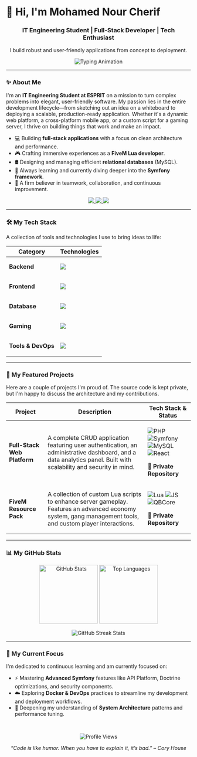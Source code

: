 # 👋 Hi, I'm Mohamed Nour Cherif

<div align="center">
  <h3>IT Engineering Student | Full-Stack Developer | Tech Enthusiast</h3>
  <p>I build robust and user-friendly applications from concept to deployment.</p>
</div>

<p align="center">
  <img src="https://readme-typing-svg.demolab.com?font=Fira+Code&size=22&pause=1000&color=8BE9FD&center=true&vCenter=true&width=600&lines=IT+Engineering+Student+@+ESPRIT;Full-Stack+Web+%26+Mobile+Developer;FiveM+Scripter+%26+Tech+Enthusiast;Passionate+About+Building+Things+That+Work!" alt="Typing Animation" />
</p>

---

### ✨ About Me

I'm an **IT Engineering Student at ESPRIT** on a mission to turn complex problems into elegant, user-friendly software. My passion lies in the entire development lifecycle—from sketching out an idea on a whiteboard to deploying a scalable, production-ready application. Whether it's a dynamic web platform, a cross-platform mobile app, or a custom script for a gaming server, I thrive on building things that work and make an impact.

- 💻 Building **full-stack applications** with a focus on clean architecture and performance.
- 🎮 Crafting immersive experiences as a **FiveM Lua developer**.
- 🛢️ Designing and managing efficient **relational databases** (MySQL).
- 🌱 Always learning and currently diving deeper into the **Symfony framework**.
- 🤝 A firm believer in teamwork, collaboration, and continuous improvement.

<p align="center">
  <a href="https://www.linkedin.com/in/mohamed-nour-cherif">
    <img src="https://img.shields.io/badge/LinkedIn-0077B5?style=for-the-badge&logo=linkedin&logoColor=white" />
  </a>
  <a href="mailto:nourchrif004@gmail.com">
    <img src="https://img.shields.io/badge/Email-D14836?style=for-the-badge&logo=gmail&logoColor=white" />
  </a>
  <a href="https://github.com/mednourchrif">
    <img src="https://img.shields.io/badge/GitHub-181717?style=for-the-badge&logo=github&logoColor=white" />
  </a>
</p>

---

### 🛠️ My Tech Stack

A collection of tools and technologies I use to bring ideas to life:

| Category  | Technologies |
|---|---|
| **Backend** | <p align="left"> <img src="https://skillicons.dev/icons?i=php,symfony,python,nodejs,java,spring,c,cpp" /> </p> |
| **Frontend**| <p align="left"> <img src="https://skillicons.dev/icons?i=js,ts,react,angular,html,css,tailwind,bootstrap" /> </p> |
| **Database** | <p align="left"> <img src="https://skillicons.dev/icons?i=mysql" /> </p> |
| **Gaming** | <p align="left"> <img src="https://skillicons.dev/icons?i=lua" /> </p> |
| **Tools & DevOps** | <p align="left"> <img src="https://skillicons.dev/icons?i=git,github,docker,vscode" /> </p> |

---

### 🚀 My Featured Projects

Here are a couple of projects I'm proud of. The source code is kept private, but I'm happy to discuss the architecture and my contributions.

| Project | Description | Tech Stack & Status |
|---|---|---|
| **Full-Stack Web Platform** | A complete CRUD application featuring user authentication, an administrative dashboard, and a data analytics panel. Built with scalability and security in mind. | <p align="left"> <img src="https://img.shields.io/badge/PHP-777BB4?style=for-the-badge&logo=php&logoColor=white" alt="PHP"/> <img src="https://img.shields.io/badge/Symfony-000000?style=for-the-badge&logo=symfony&logoColor=white" alt="Symfony"/> <img src="https://img.shields.io/badge/MySQL-4479A1?style=for-the-badge&logo=mysql&logoColor=white" alt="MySQL"/> <img src="https://img.shields.io/badge/React-61DAFB?style=for-the-badge&logo=react&logoColor=black" alt="React"/> </p> <p> 🔐 **Private Repository** </p> |
| **FiveM Resource Pack** | A collection of custom Lua scripts to enhance server gameplay. Features an advanced economy system, gang management tools, and custom player interactions. | <p align="left"> <img src="https://img.shields.io/badge/Lua-2C2D72?style=for-the-badge&logo=lua&logoColor=white" alt="Lua"/> <img src="https://img.shields.io/badge/JavaScript-F7DF1E?style=for-the-badge&logo=javascript&logoColor=black" alt="JS"/> <img src="https://img.shields.io/badge/QBCore-93C03F?style=for-the-badge&logo=lua&logoColor=white" alt="QBCore"/> </p> <p> 🔐 **Private Repository** </p> |

---

### 📊 My GitHub Stats

<p align="center">
  <img height="160" src="https://github-readme-stats.vercel.app/api?username=mednourchrif&show_icons=true&theme=dracula&hide_border=true&include_all_commits=true&count_private=true" alt="GitHub Stats" />
  <img height="160" src="https://github-readme-stats.vercel.app/api/top-langs/?username=mednourchrif&layout=compact&theme=dracula&hide_border=true" alt="Top Languages" />
</p>
<p align="center">
    <img src="https://github-readme-streak-stats.herokuapp.com/?user=mednourchrif&theme=dracula&hide_border=true" alt="GitHub Streak Stats" />
</p>

---

### 🌱 My Current Focus

I'm dedicated to continuous learning and am currently focused on:

- ⚡ Mastering **Advanced Symfony** features like API Platform, Doctrine optimizations, and security components.
- ☁️ Exploring **Docker & DevOps** practices to streamline my development and deployment workflows.
- 🧩 Deepening my understanding of **System Architecture** patterns and performance tuning.

<br>

<p align="center">
  <img src="https://komarev.com/ghpvc/?username=mednourchrif&style=for-the-badge&color=ff79c6" alt="Profile Views" />
</p>

<p align="center">
  <i>“Code is like humor. When you have to explain it, it’s bad.” – Cory House</i>
</p>
